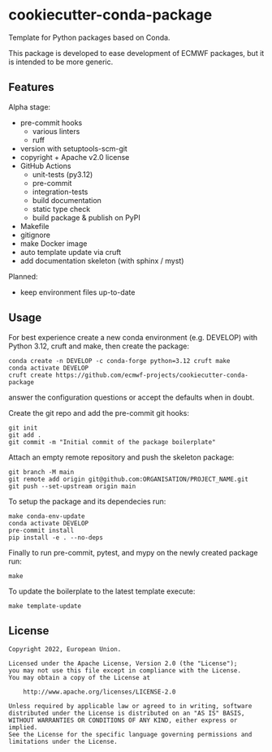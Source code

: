 # cookiecutter-conda-package

Template for Python packages based on Conda.

This package is developed to ease development of ECMWF packages, but it is intended to
be more generic.

## Features

Alpha stage:

- pre-commit hooks
  - various linters
  - ruff
- version with setuptools-scm-git
- copyright + Apache v2.0 license
- GitHub Actions
  - unit-tests (py3.12)
  - pre-commit
  - integration-tests
  - build documentation
  - static type check
  - build package & publish on PyPI
- Makefile
- gitignore
- make Docker image
- auto template update via cruft
- add documentation skeleton (with sphinx / myst)

Planned:

- keep environment files up-to-date

## Usage

For best experience create a new conda environment (e.g. DEVELOP) with Python 3.12,
cruft and make, then create the package:

```
conda create -n DEVELOP -c conda-forge python=3.12 cruft make
conda activate DEVELOP
cruft create https://github.com/ecmwf-projects/cookiecutter-conda-package
```

answer the configuration questions or accept the defaults when in doubt.

Create the git repo and add the pre-commit git hooks:

```
git init
git add .
git commit -m "Initial commit of the package boilerplate"
```

Attach an empty remote repository and push the skeleton package:

```
git branch -M main
git remote add origin git@github.com:ORGANISATION/PROJECT_NAME.git
git push --set-upstream origin main
```

To setup the package and its dependecies run:

```
make conda-env-update
conda activate DEVELOP
pre-commit install
pip install -e . --no-deps
```

Finally to run pre-commit, pytest, and mypy on the newly created package run:

```
make
```

To update the boilerplate to the latest template execute:

```
make template-update
```

## License

```
Copyright 2022, European Union.

Licensed under the Apache License, Version 2.0 (the "License");
you may not use this file except in compliance with the License.
You may obtain a copy of the License at

    http://www.apache.org/licenses/LICENSE-2.0

Unless required by applicable law or agreed to in writing, software
distributed under the License is distributed on an "AS IS" BASIS,
WITHOUT WARRANTIES OR CONDITIONS OF ANY KIND, either express or implied.
See the License for the specific language governing permissions and
limitations under the License.
```

